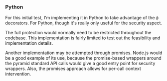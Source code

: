 ### Python

For this initial test, I'm implementing it in Python to take advantage
of the `@` decorators.  For Python, though it's really only useful for
the security aspect.

The full protection would normally need to be restricted throughout the
codebase.  This implementation is fairly limited to test out the
feasibility and implementation details.

Another implementation may be attempted through promises.  Node.js would
be a good example of its use, because the promise-based wrappers around
the pyramid standard API calls would give a good entry point for
security wrappers.  Also, the promises approach allows for per-call
context intervention.
